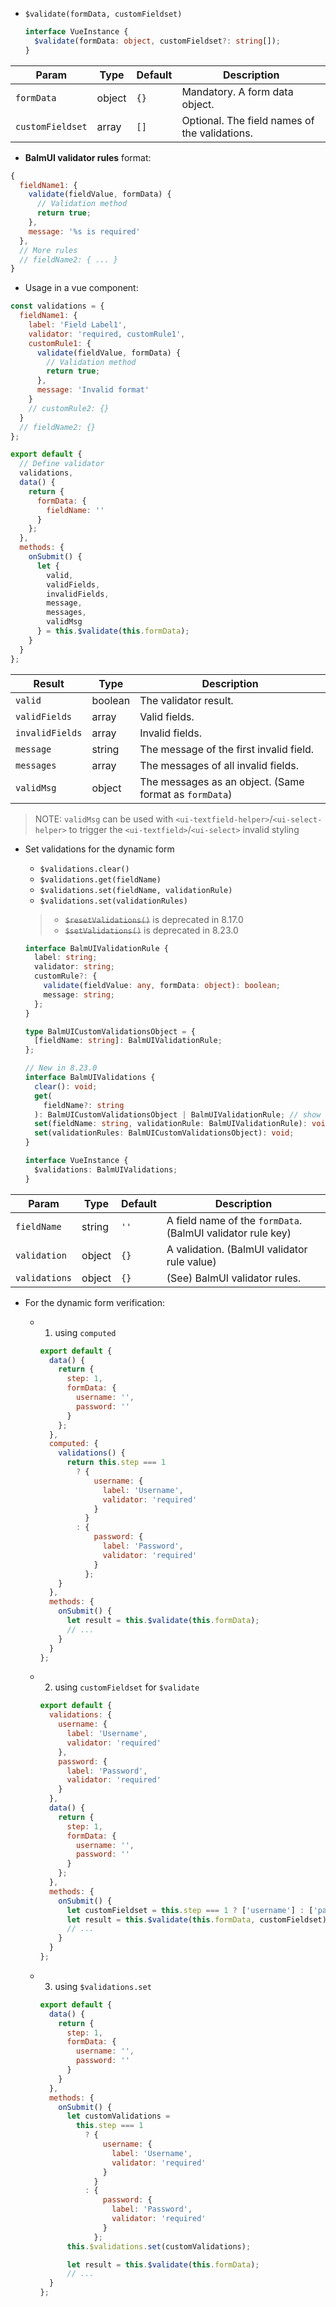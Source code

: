 - `$validate(formData, customFieldset)`

  ```ts
  interface VueInstance {
    $validate(formData: object, customFieldset?: string[]);
  }
  ```

| Param            | Type   | Default | Description                                   |
| ---------------- | ------ | ------- | --------------------------------------------- |
| `formData`       | object | `{}`    | Mandatory. A form data object.                |
| `customFieldset` | array  | `[]`    | Optional. The field names of the validations. |

- **BalmUI validator rules** format:

```js
{
  fieldName1: {
    validate(fieldValue, formData) {
      // Validation method
      return true;
    },
    message: '%s is required'
  },
  // More rules
  // fieldName2: { ... }
}
```

- Usage in a vue component:

```js
const validations = {
  fieldName1: {
    label: 'Field Label1',
    validator: 'required, customRule1',
    customRule1: {
      validate(fieldValue, formData) {
        // Validation method
        return true;
      },
      message: 'Invalid format'
    }
    // customRule2: {}
  }
  // fieldName2: {}
};

export default {
  // Define validator
  validations,
  data() {
    return {
      formData: {
        fieldName: ''
      }
    };
  },
  methods: {
    onSubmit() {
      let {
        valid,
        validFields,
        invalidFields,
        message,
        messages,
        validMsg
      } = this.$validate(this.formData);
    }
  }
};
```

| Result          | Type    | Description                                            |
| --------------- | ------- | ------------------------------------------------------ |
| `valid`         | boolean | The validator result.                                  |
| `validFields`   | array   | Valid fields.                                          |
| `invalidFields` | array   | Invalid fields.                                        |
| `message`       | string  | The message of the first invalid field.                |
| `messages`      | array   | The messages of all invalid fields.                    |
| `validMsg`      | object  | The messages as an object. (Same format as `formData`) |

> NOTE: `validMsg` can be used with `<ui-textfield-helper>`/`<ui-select-helper>` to trigger the `<ui-textfield>`/`<ui-select>` invalid styling

- Set validations for the dynamic form

  - `$validations.clear()`
  - `$validations.get(fieldName)`
  - `$validations.set(fieldName, validationRule)`
  - `$validations.set(validationRules)`

  > - <del>`$resetValidations()`</del> is deprecated in 8.17.0
  > - <del>`$setValidations()`</del> is deprecated in 8.23.0

  ```ts
  interface BalmUIValidationRule {
    label: string;
    validator: string;
    customRule?: {
      validate(fieldValue: any, formData: object): boolean;
      message: string;
    };
  }

  type BalmUICustomValidationsObject = {
    [fieldName: string]: BalmUIValidationRule;
  };

  // New in 8.23.0
  interface BalmUIValidations {
    clear(): void;
    get(
      fieldName?: string
    ): BalmUICustomValidationsObject | BalmUIValidationRule; // show current validation rule(s)
    set(fieldName: string, validationRule: BalmUIValidationRule): void;
    set(validationRules: BalmUICustomValidationsObject): void;
  }

  interface VueInstance {
    $validations: BalmUIValidations;
  }
  ```

| Param         | Type   | Default | Description                                                 |
| ------------- | ------ | ------- | ----------------------------------------------------------- |
| `fieldName`   | string | `''`    | A field name of the `formData`. (BalmUI validator rule key) |
| `validation`  | object | `{}`    | A validation. (BalmUI validator rule value)                 |
| `validations` | object | `{}`    | (See) BalmUI validator rules.                               |

- For the dynamic form verification:

  - 1. using `computed`

    ```js
    export default {
      data() {
        return {
          step: 1,
          formData: {
            username: '',
            password: ''
          }
        };
      },
      computed: {
        validations() {
          return this.step === 1
            ? {
                username: {
                  label: 'Username',
                  validator: 'required'
                }
              }
            : {
                password: {
                  label: 'Password',
                  validator: 'required'
                }
              };
        }
      },
      methods: {
        onSubmit() {
          let result = this.$validate(this.formData);
          // ...
        }
      }
    };
    ```

  - 2. using `customFieldset` for `$validate`

    ```js
    export default {
      validations: {
        username: {
          label: 'Username',
          validator: 'required'
        },
        password: {
          label: 'Password',
          validator: 'required'
        }
      },
      data() {
        return {
          step: 1,
          formData: {
            username: '',
            password: ''
          }
        };
      },
      methods: {
        onSubmit() {
          let customFieldset = this.step === 1 ? ['username'] : ['password'];
          let result = this.$validate(this.formData, customFieldset);
          // ...
        }
      }
    };
    ```

  - 3. using `$validations.set`

    ```js
    export default {
      data() {
        return {
          step: 1,
          formData: {
            username: '',
            password: ''
          }
        }
      },
      methods: {
        onSubmit() {
          let customValidations =
            this.step === 1
              ? {
                  username: {
                    label: 'Username',
                    validator: 'required'
                  }
                }
              : {
                  password: {
                    label: 'Password',
                    validator: 'required'
                  }
                };
          this.$validations.set(customValidations);

          let result = this.$validate(this.formData);
          // ...
      }
    };
    ```

